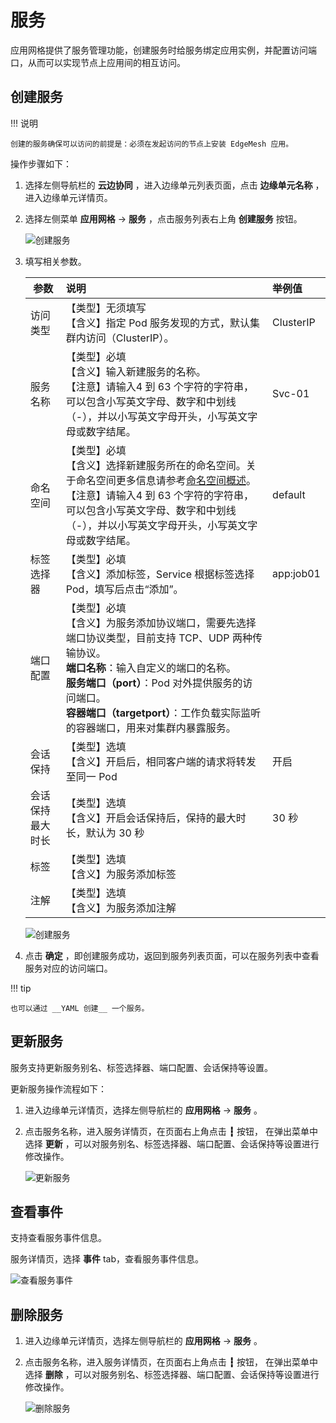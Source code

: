 # 服务

应用网格提供了服务管理功能，创建服务时给服务绑定应用实例，并配置访问端口，从而可以实现节点上应用间的相互访问。

## 创建服务

!!! 说明

    创建的服务确保可以访问的前提是：必须在发起访问的节点上安装 EdgeMesh 应用。

操作步骤如下：

1. 选择左侧导航栏的 __云边协同__ ，进入边缘单元列表页面，点击 __边缘单元名称__ ，进入边缘单元详情页。

2. 选择左侧菜单 __应用网格__ -> __服务__ ，点击服务列表右上角 __创建服务__ 按钮。

    ![创建服务](https://docs.daocloud.io/daocloud-docs-images/docs/zh/docs/kant/images/service-01.png)

3. 填写相关参数。

    | 参数             | 说明                                                         | 举例值    |
    | ---------------- | :----------------------------------------------------------- | :-------- |
    | 访问类型         | 【类型】无须填写<br />【含义】指定 Pod 服务发现的方式，默认集群内访问（ClusterIP）。 | ClusterIP |
    | 服务名称         | 【类型】必填<br />【含义】输入新建服务的名称。<br />【注意】请输入4 到 63 个字符的字符串，可以包含小写英文字母、数字和中划线（-），并以小写英文字母开头，小写英文字母或数字结尾。 | Svc-01    |
    | 命名空间         | 【类型】必填<br />【含义】选择新建服务所在的命名空间。关于命名空间更多信息请参考[命名空间概述](../namespaces/createns.md)。<br />【注意】请输入4 到 63 个字符的字符串，可以包含小写英文字母、数字和中划线（-），并以小写英文字母开头，小写英文字母或数字结尾。 | default   |
    | 标签选择器       | 【类型】必填<br />【含义】添加标签，Service 根据标签选择 Pod，填写后点击“添加”。 | app:job01 |
    | 端口配置         | 【类型】必填<br />【含义】为服务添加协议端口，需要先选择端口协议类型，目前支持 TCP、UDP 两种传输协议。<br />**端口名称**：输入自定义的端口的名称。<br />**服务端口（port）**：Pod 对外提供服务的访问端口。<br />**容器端口（targetport）**：工作负载实际监听的容器端口，用来对集群内暴露服务。 |           |
    | 会话保持         | 【类型】选填<br />【含义】开启后，相同客户端的请求将转发至同一 Pod | 开启      |
    | 会话保持最大时长 | 【类型】选填<br />【含义】开启会话保持后，保持的最大时长，默认为 30 秒 | 30 秒     |
    | 标签             | 【类型】选填<br />【含义】为服务添加标签<br />               |           |
    | 注解             | 【类型】选填<br />【含义】为服务添加注解<br />               |           |

    ![创建服务](https://docs.daocloud.io/daocloud-docs-images/docs/zh/docs/kant/images/service-02.png)

4. 点击 __确定__ ，即创建服务成功，返回到服务列表页面，可以在服务列表中查看服务对应的访问端口。

!!! tip

    也可以通过 __YAML 创建__ 一个服务。

## 更新服务

服务支持更新服务别名、标签选择器、端口配置、会话保持等设置。

更新服务操作流程如下：

1. 进入边缘单元详情页，选择左侧导航栏的 __应用网格__ -> __服务__ 。

2. 点击服务名称，进入服务详情页，在页面右上角点击 __┇__ 按钮， 在弹出菜单中选择 __更新__ ，可以对服务别名、标签选择器、端口配置、会话保持等设置进行修改操作。

    ![更新服务](https://docs.daocloud.io/daocloud-docs-images/docs/zh/docs/kant/images/service-03.png)

## 查看事件

支持查看服务事件信息。

服务详情页，选择 __事件__ tab，查看服务事件信息。

![查看服务事件](https://docs.daocloud.io/daocloud-docs-images/docs/zh/docs/kant/images/service-04.png)

## 删除服务

1. 进入边缘单元详情页，选择左侧导航栏的 __应用网格__ -> __服务__ 。

2. 点击服务名称，进入服务详情页，在页面右上角点击 __┇__ 按钮， 在弹出菜单中选择 __删除__ ，可以对服务别名、标签选择器、端口配置、会话保持等设置进行修改操作。

    ![删除服务](https://docs.daocloud.io/daocloud-docs-images/docs/zh/docs/kant/images/service-05.png)
